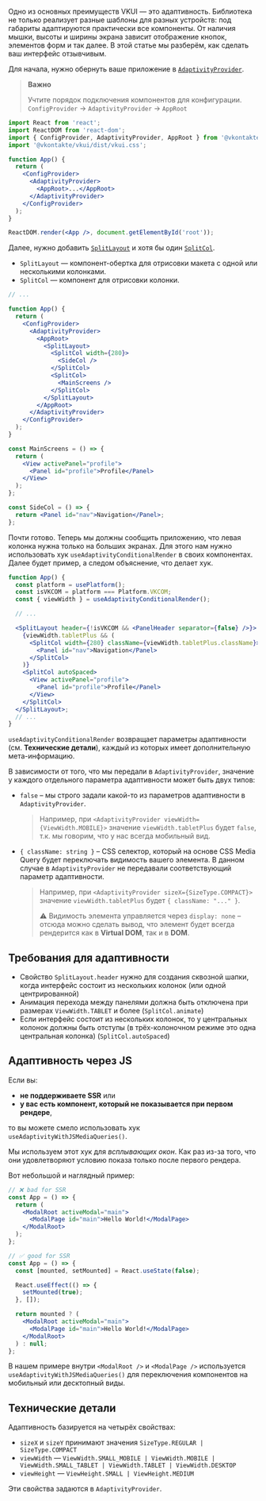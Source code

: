 Одно из основных преимуществ VKUI — это адаптивность. Библиотека не только реализует разные шаблоны для разных устройств:
под габариты адаптируются практически все компоненты.
От наличия мышки, высоты и ширины экрана зависит отображение кнопок, элементов форм и так далее.
В этой статье мы разберём, как сделать ваш интерфейс отзывчивым.

Для начала, нужно обернуть ваше приложение в [`AdaptivityProvider`](https://vkcom.github.io/VKUI/#/AdaptivityProvider).

> **Важно**
>
> Учтите порядок подключения компонентов для конфигурации. `ConfigProvider` -> `AdaptivityProvider` -> `AppRoot`

```jsx static
import React from 'react';
import ReactDOM from 'react-dom';
import { ConfigProvider, AdaptivityProvider, AppRoot } from '@vkontakte/vkui';
import '@vkontakte/vkui/dist/vkui.css';

function App() {
  return (
    <ConfigProvider>
      <AdaptivityProvider>
        <AppRoot>...</AppRoot>
      </AdaptivityProvider>
    </ConfigProvider>
  );
}

ReactDOM.render(<App />, document.getElementById('root'));
```

Далее, нужно добавить [`SplitLayout`](https://vkcom.github.io/VKUI/#/SplitLayout) и хотя бы один [`SplitCol`](https://vkcom.github.io/VKUI/#/SplitCol).

- `SplitLayout` — компонент-обертка для отрисовки макета с одной или несколькими колонками.
- `SplitCol` — компонент для отрисовки колонки.

```jsx static
// ...

function App() {
  return (
    <ConfigProvider>
      <AdaptivityProvider>
        <AppRoot>
          <SplitLayout>
            <SplitCol width={280}>
              <SideCol />
            </SplitCol>
            <SplitCol>
              <MainScreens />
            </SplitCol>
          </SplitLayout>
        </AppRoot>
      </AdaptivityProvider>
    </ConfigProvider>
  );
}

const MainScreens = () => {
  return (
    <View activePanel="profile">
      <Panel id="profile">Profile</Panel>
    </View>
  );
};

const SideCol = () => {
  return <Panel id="nav">Navigation</Panel>;
};
```

Почти готово. Теперь мы должны сообщить приложению, что левая колонка нужна только на больших экранах. Для этого нам
нужно использовать хук `useAdaptivityConditionalRender` в своих компонентах. Далее будет пример, а следом объяснение,
что делает хук.

```jsx static
function App() {
  const platform = usePlatform();
  const isVKCOM = platform === Platform.VKCOM;
  const { viewWidth } = useAdaptivityConditionalRender();

  // ...

  <SplitLayout header={!isVKCOM && <PanelHeader separator={false} />}>
    {viewWidth.tabletPlus && (
      <SplitCol width={280} className={viewWidth.tabletPlus.className}>
        <Panel id="nav">Navigation</Panel>
      </SplitCol>
    )}
    <SplitCol autoSpaced>
      <View activePanel="profile">
        <Panel id="profile">Profile</Panel>
      </View>
    </SplitCol>
  </SplitLayout>;
  // ...
}
```

`useAdaptivityConditionalRender` возвращает параметры адаптивности (см. **Технические детали**), каждый из которых имеет
дополнительную мета-информацию.

В зависимости от того, что мы передали в `AdaptivityProvider`, значение у каждого отдельного параметра адаптивности
может быть двух типов:

- `false` – мы строго задали какой-то из параметров адаптивности в
  `AdaptivityProvider`.

  > Например, при `<AdaptivityProvider viewWidth={ViewWidth.MOBILE}>` значение `viewWidth.tabletPlus` будет `false`,
  > т.к. мы говорим, что у нас всегда мобильный вид.

- `{ className: string }` – CSS селектор, который на основе CSS Media Query будет переключать видимость вашего
  элемента. В данном случае в `AdaptivityProvider` не передавали соответствующий параметр адаптивности.

  > Например, при `<AdaptivityProvider sizeX={SizeType.COMPACT}>` значение `viewWidth.tabletPlus` будет
  > `{ className: "..." }`.
  >
  > ⚠️ Видимость элемента управляется через `display: none` – отсюда можно сделать вывод, что элемент будет всегда
  > рендерится как в **Virtual DOM**, так и в **DOM**.

## Требования для адаптивности

- Свойство `SplitLayout.header` нужно для создания сквозной шапки, когда интерфейс состоит из нескольких колонок (или одной центрированной)
- Анимация перехода между панелями должна быть отключена при размерах `ViewWidth.TABLET` и более (`SplitCol.animate`)
- Если интерфейс состоит из нескольких колонок, то у центральных колонок должны быть отступы (в трёх-колоночном режиме это одна центральная колонка) (`SplitCol.autoSpaced`)

## Адаптивность через JS

Если вы:

- **не поддерживаете SSR** или
- **у вас есть компонент, который не показывается при первом рендере**,

то вы можете смело использовать хук `useAdaptivityWithJSMediaQueries()`.

Мы используем этот хук для _всплывающих окон_. Как раз из-за того, что они удовлетворяют условию показа только после
первого рендера.

Вот небольшой и наглядный пример:

```jsx static
// ❌ bad for SSR
const App = () => {
  return (
    <ModalRoot activeModal="main">
      <ModalPage id="main">Hello World!</ModalPage>
    </ModalRoot>
  );
};

// ✅ good for SSR
const App = () => {
  const [mounted, setMounted] = React.useState(false);

  React.useEffect(() => {
    setMounted(true);
  }, []);

  return mounted ? (
    <ModalRoot activeModal="main">
      <ModalPage id="main">Hello World!</ModalPage>
    </ModalRoot>
  ) : null;
};
```

В нашем примере внутри `<ModalRoot />` и `<ModalPage />` используется `useAdaptivityWithJSMediaQueries()` для
переключения компонентов на мобильный или десктопный виды.

## Технические детали

Адаптивность базируется на четырёх свойствах:

- `sizeX` и `sizeY` принимают значения `SizeType.REGULAR | SizeType.COMPACT`
- `viewWidth` — `ViewWidth.SMALL_MOBILE | ViewWidth.MOBILE | ViewWidth.SMALL_TABLET | ViewWidth.TABLET | ViewWidth.DESKTOP`
- `viewHeight` — `ViewHeight.SMALL | ViewHeight.MEDIUM`

Эти свойства задаются в `AdaptivityProvider`.
